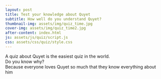 ```yaml
---
layout: post
title: Test your knowledge about Quyet  
subtitle: How well do you understand Quyet?  
thumbnail-img: assets/img/quiz_time.jpg
cover-img: assets/img/quiz_time2.jpg
after-content: index.html
js: assets/js/quiz/script.js
css: assets/css/quiz/style.css
---
```


A quiz about Quyet is the easiest quiz in the world.  
Do you know why?  
Because everyone loves Quyet so much that they know everything about him
